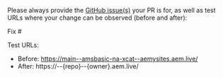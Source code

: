 Please always provide the [GitHub issue(s)](../issues) your PR is for, as well as test URLs where your change can be observed (before and after):

Fix #<gh-issue-id>

Test URLs:
- Before: https://main--amsbasic-na-xcat--aemysites.aem.live/
- After: https://<branch>--{repo}--{owner}.aem.live/
